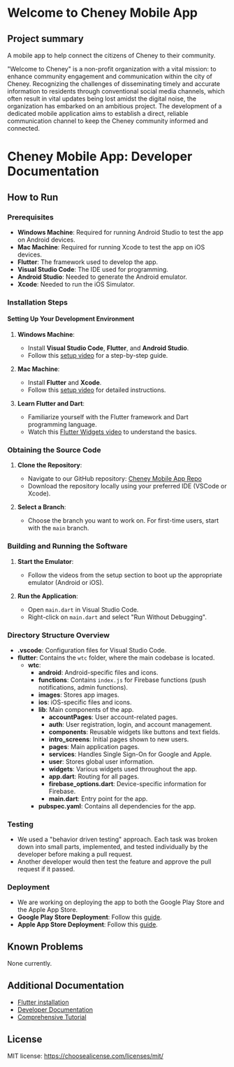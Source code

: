 # Welcome to Cheney Mobile App
## Project summary
A mobile app to help connect the citizens of Cheney to their community.

"Welcome to Cheney" is a non-profit organization with a vital mission: to enhance community engagement and communication within the city of Cheney. Recognizing the challenges of disseminating timely and accurate information to residents through conventional social media channels, which often result in vital updates being lost amidst the digital noise, the organization has embarked on an ambitious project. The development of a dedicated mobile application aims to establish a direct, reliable communication channel to keep the Cheney community informed and connected.

# Cheney Mobile App: Developer Documentation

## How to Run

### Prerequisites
- **Windows Machine**: Required for running Android Studio to test the app on Android devices.
- **Mac Machine**: Required for running Xcode to test the app on iOS devices.
- **Flutter**: The framework used to develop the app.
- **Visual Studio Code**: The IDE used for programming.
- **Android Studio**: Needed to generate the Android emulator.
- **Xcode**: Needed to run the iOS Simulator.

### Installation Steps

#### Setting Up Your Development Environment

1. **Windows Machine**:
    - Install **Visual Studio Code**, **Flutter**, and **Android Studio**.
    - Follow this [setup video](https://www.youtube.com/watch?v=VFDbZk2xhO4&list=PLCC34OHNcOtpx9qCZNvNbIT1Gx3BAOku) for a step-by-step guide.

2. **Mac Machine**:
    - Install **Flutter** and **Xcode**.
    - Follow this [setup video](https://www.youtube.com/watch?v=KdO9B_CZmzo) for detailed instructions.

3. **Learn Flutter and Dart**:
    - Familiarize yourself with the Flutter framework and Dart programming language.
    - Watch this [Flutter Widgets video](https://www.youtube.com/watch?v=HbzUzEg8Aqc&list=PLCC34OHNcOto7WU2QzVn3hnpSOYEdflVf) to understand the basics.

### Obtaining the Source Code

1. **Clone the Repository**:
    - Navigate to our GitHub repository: [Cheney Mobile App Repo](https://github.com/CSCD488-Winter2024/senior-project-the-a-team)
    - Download the repository locally using your preferred IDE (VSCode or Xcode).

2. **Select a Branch**:
    - Choose the branch you want to work on. For first-time users, start with the `main` branch.

### Building and Running the Software

1. **Start the Emulator**:
    - Follow the videos from the setup section to boot up the appropriate emulator (Android or iOS).

2. **Run the Application**:
    - Open `main.dart` in Visual Studio Code.
    - Right-click on `main.dart` and select "Run Without Debugging".

### Directory Structure Overview

- **.vscode**: Configuration files for Visual Studio Code.
- **flutter**: Contains the `wtc` folder, where the main codebase is located.
    - **wtc**:
        - **android**: Android-specific files and icons.
        - **functions**: Contains `index.js` for Firebase functions (push notifications, admin functions).
        - **images**: Stores app images.
        - **ios**: iOS-specific files and icons.
        - **lib**: Main components of the app.
            - **accountPages**: User account-related pages.
            - **auth**: User registration, login, and account management.
            - **components**: Reusable widgets like buttons and text fields.
            - **intro_screens**: Initial pages shown to new users.
            - **pages**: Main application pages.
            - **services**: Handles Single Sign-On for Google and Apple.
            - **user**: Stores global user information.
            - **widgets**: Various widgets used throughout the app.
            - **app.dart**: Routing for all pages.
            - **firebase_options.dart**: Device-specific information for Firebase.
            - **main.dart**: Entry point for the app.
        - **pubspec.yaml**: Contains all dependencies for the app.

### Testing

- We used a "behavior driven testing" approach. Each task was broken down into small parts, implemented, and tested individually by the developer before making a pull request.
- Another developer would then test the feature and approve the pull request if it passed.

### Deployment

- We are working on deploying the app to both the Google Play Store and the Apple App Store.
- **Google Play Store Deployment**: Follow this [guide](https://www.youtube.com/watch?v=Jk4X3EDXi7s&t=202s).
- **Apple App Store Deployment**: Follow this [guide](https://www.youtube.com/watch?v=0zgDF81ZLrQ&t=651s).

## Known Problems
None currently.
## Additional Documentation
* [Flutter installation](https://docs.flutter.dev/get-started/install)
* [Developer Documentation](https://github.com/CSCD488-Winter2024/senior-project-the-a-team/blob/main/Developer_Documentation.pdf)
* [Comprehensive Tutorial](https://www.youtube.com/watch?v=tIm3mtmqK-s)
## License
MIT license: https://choosealicense.com/licenses/mit/
